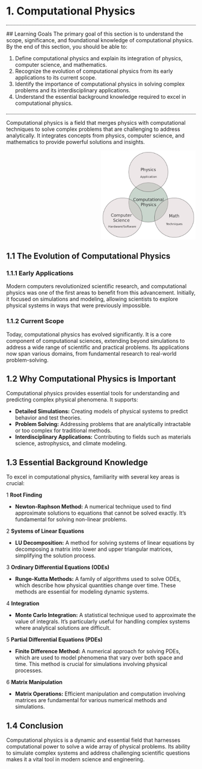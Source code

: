 # 1. Computational Physics
<p style="border-top: 1px dotted black; margin-top: 20px;"></p>
## Learning Goals
The primary goal of this section is to understand the scope, significance, and foundational knowledge of computational physics. By the end of this section, you should be able to:

1. Define computational physics and explain its integration of physics, computer science, and mathematics.
2. Recognize the evolution of computational physics from its early applications to its current scope.
3. Identify the importance of computational physics in solving complex problems and its interdisciplinary applications.
4. Understand the essential background knowledge required to excel in computational physics.
<p style="border-top: 1px dotted black; margin-top: 20px;"></p>

Computational physics is a field that merges physics with computational techniques to solve complex problems that are challenging to address analytically. It integrates concepts from physics, computer science, and mathematics to provide powerful solutions and insights. 
<p align="right">
  <img src="./Computational_physics_diagram.png" alt="Flowchart of the Computational Process" width="50%" />
</p>


## 1.1 The Evolution of Computational Physics

### 1.1.1 Early Applications

Modern computers revolutionized scientific research, and computational physics was one of the first areas to benefit from this advancement. Initially, it focused on simulations and modeling, allowing scientists to explore physical systems in ways that were previously impossible.

### 1.1.2 Current Scope

Today, computational physics has evolved significantly. It is a core component of computational sciences, extending beyond simulations to address a wide range of scientific and practical problems. Its applications now span various domains, from fundamental research to real-world problem-solving.

## 1.2 Why Computational Physics is Important

Computational physics provides essential tools for understanding and predicting complex physical phenomena. It supports:

- **Detailed Simulations:** Creating models of physical systems to predict behavior and test theories.
- **Problem Solving:** Addressing problems that are analytically intractable or too complex for traditional methods.
- **Interdisciplinary Applications:** Contributing to fields such as materials science, astrophysics, and climate modeling.

## 1.3 Essential Background Knowledge

To excel in computational physics, familiarity with several key areas is crucial:

1 **Root Finding**

- **Newton-Raphson Method:** A numerical technique used to find approximate solutions to equations that cannot be solved exactly. It’s fundamental for solving non-linear problems.

2 **Systems of Linear Equations**

- **LU Decomposition:** A method for solving systems of linear equations by decomposing a matrix into lower and upper triangular matrices, simplifying the solution process.

3 **Ordinary Differential Equations (ODEs)**

- **Runge-Kutta Methods:** A family of algorithms used to solve ODEs, which describe how physical quantities change over time. These methods are essential for modeling dynamic systems.

4 **Integration**

- **Monte Carlo Integration:** A statistical technique used to approximate the value of integrals. It’s particularly useful for handling complex systems where analytical solutions are difficult.

5 **Partial Differential Equations (PDEs)**

- **Finite Difference Method:** A numerical approach for solving PDEs, which are used to model phenomena that vary over both space and time. This method is crucial for simulations involving physical processes.

6 **Matrix Manipulation**

- **Matrix Operations:** Efficient manipulation and computation involving matrices are fundamental for various numerical methods and simulations.

## 1.4 Conclusion

Computational physics is a dynamic and essential field that harnesses computational power to solve a wide array of physical problems. Its ability to simulate complex systems and address challenging scientific questions makes it a vital tool in modern science and engineering.
